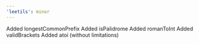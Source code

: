 ```yaml
---
'leetils': minor
---
```


Added longestCommonPrefix
Added isPalidrome
Added romanToInt
Added validBrackets
Added atoi (without limitations)
